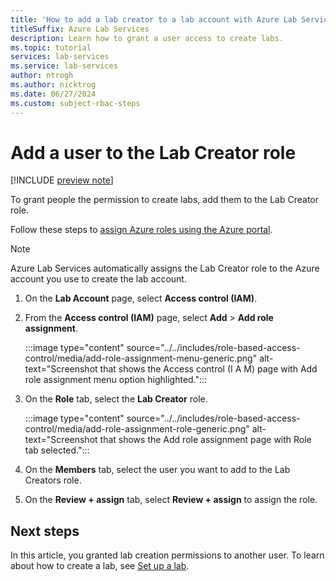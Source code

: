 ```yaml
---
title: 'How to add a lab creator to a lab account with Azure Lab Services'
titleSuffix: Azure Lab Services
description: Learn how to grant a user access to create labs.
ms.topic: tutorial
services: lab-services
ms.service: lab-services
author: ntrogh
ms.author: nicktrog
ms.date: 06/27/2024
ms.custom: subject-rbac-steps
---
```


# Add a user to the Lab Creator role

[!INCLUDE [preview note](./includes/lab-services-new-update-note.md)]

To grant people the permission to create labs, add them to the Lab Creator role.

Follow these steps to [assign Azure roles using the Azure portal](../role-based-access-control/role-assignments-portal.yml).

> [!NOTE]
> Azure Lab Services automatically assigns the Lab Creator role to the Azure account you use to create the lab account.

1. On the **Lab Account** page, select **Access control (IAM)**.

1. From the **Access control (IAM)** page, select **Add** > **Add role assignment**.

    :::image type="content" source="../../includes/role-based-access-control/media/add-role-assignment-menu-generic.png" alt-text="Screenshot that shows the Access control (I A M) page with Add role assignment menu option highlighted.":::

1. On the **Role** tab, select the **Lab Creator** role.

    :::image type="content" source="../../includes/role-based-access-control/media/add-role-assignment-role-generic.png" alt-text="Screenshot that shows the Add role assignment page with Role tab selected.":::

1. On the **Members** tab, select the user you want to add to the Lab Creators role.

1. On the **Review + assign** tab, select **Review + assign** to assign the role.

## Next steps

In this article, you granted lab creation permissions to another user. To learn about how to create a lab, see [Set up a lab](how-to-manage-classroom-labs).

